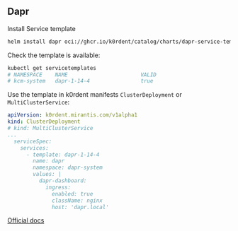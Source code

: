 ## Dapr
Install Service template
~~~bash
helm install dapr oci://ghcr.io/k0rdent/catalog/charts/dapr-service-template
~~~

Check the template is available:
~~~bash
kubectl get servicetemplates
# NAMESPACE    NAME                       VALID
# kcm-system   dapr-1-14-4                true
~~~

Use the template in k0rdent manifests `ClusterDeployment` or `MultiClusterService`:
~~~yaml
apiVersion: k0rdent.mirantis.com/v1alpha1
kind: ClusterDeployment
# kind: MultiClusterService
...
  serviceSpec:
    services:
      - template: dapr-1-14-4
        name: dapr
        namespace: dapr-system
        values: |
          dapr-dashboard:
            ingress:
              enabled: true
              className: nginx
              host: 'dapr.local'
~~~

[Official docs](https://docs.dapr.io/)
